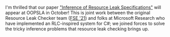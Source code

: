 ---
---

I'm thrilled that our paper ["Inference of Resource Leak Specifications"](https://arxiv.org/pdf/2306.11953.pdf) will appear at OOPSLA in October! This is joint work between the original Resource Leak Checker team ([FSE '21](papers/esec-fse-2021-camera-ready-updated.pdf)) and folks at Microsoft Research who have implemented an RLC-inspired system for C#; we joined forces to solve the tricky inference problems that resource leak checking brings up.